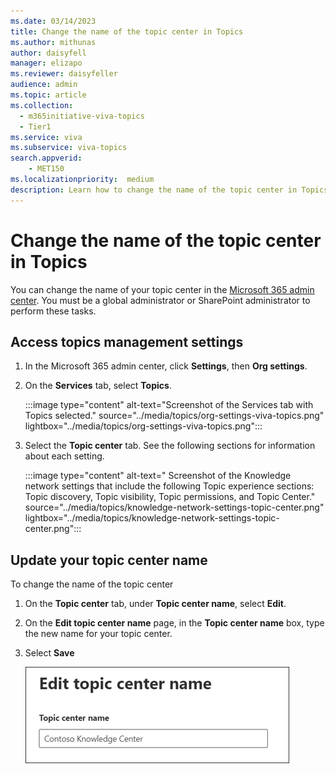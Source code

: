 ```yaml
---
ms.date: 03/14/2023
title: Change the name of the topic center in Topics
ms.author: mithunas
author: daisyfell
manager: elizapo
ms.reviewer: daisyfeller
audience: admin
ms.topic: article
ms.collection:
  - m365initiative-viva-topics
  - Tier1
ms.service: viva 
ms.subservice: viva-topics 
search.appverid:
    - MET150  
ms.localizationpriority:  medium
description: Learn how to change the name of the topic center in Topics.
---
```


# Change the name of the topic center in Topics

You can change the name of your topic center in the [Microsoft 365 admin center](https://admin.microsoft.com). You must be a global administrator or SharePoint administrator to perform these tasks.

## Access topics management settings

1. In the Microsoft 365 admin center, click **Settings**, then **Org settings**.
2. On the **Services** tab, select **Topics**.

    :::image type="content" alt-text="Screenshot of the Services tab with Topics selected." source="../media/topics/org-settings-viva-topics.png" lightbox="../media/topics/org-settings-viva-topics.png":::

3. Select the **Topic center** tab. See the following sections for information about each setting.

    :::image type="content" alt-text=" Screenshot of the Knowledge network settings that include the following Topic  experience sections: Topic discovery, Topic visibility, Topic permissions, and Topic Center." source="../media/topics/knowledge-network-settings-topic-center.png" lightbox="../media/topics/knowledge-network-settings-topic-center.png":::

## Update your topic center name

To change the name of the topic center

1. On the **Topic center** tab, under **Topic center name**, select **Edit**.
2. On the **Edit topic center name** page, in the **Topic center name** box, type the new name for your topic center.
3. Select **Save**

    ![Screenshot of the Edit topic center name page.](../media/topics/manage-topic-center-name.png)  
